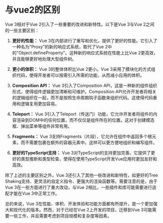 # 与vue2的区别

Vue 3相对于Vue 2引入了一些重要的改进和新特性。以下是Vue 3与Vue 2之间的一些主要区别：

1. **更好的性能：** Vue 3在内部进行了重写和优化，提供了更好的性能。它引入了一种名为"Proxy"的新的响应式系统，取代了Vue 2中的"Object.defineProperty"。这种新的响应式系统在性能上比Vue 2更高效，并且能够更好地处理大型组件树。

2. **更小的体积：** Vue 3的整体体积比Vue 2更小。Vue 3采用了模块化的方式组织代码，使得开发者可以按需引入所需的功能，从而减小应用的体积。

3. **Composition API：** Vue 3引入了Composition API，这是一种新的组件组织形式，使得组件逻辑更加清晰和可维护。Composition API允许开发者将相关的逻辑组织在一起，而不是按照生命周期钩子函数来组织代码。这使得代码重用和逻辑复用更加容易。

4. **Teleport：** Vue 3引入了Teleport（传送门）功能，它允许开发者将组件的内容渲染到DOM中的任何位置，而不仅仅是组件所在的位置。这对于创建模态框、弹出菜单等组件非常有用。

5. **Fragments：** Vue 3支持Fragments（片段），它允许在组件中返回多个根元素，而不需要包裹在额外的容器元素中。这样可以更方便地组织和编写组件。

6. **更好的TypeScript支持：** Vue 3对TypeScript的支持更加完善。它提供了更好的类型推断和类型检查，使得在使用TypeScript开发Vue应用时更加友好和高效。

除了上述的主要区别之外，Vue 3还引入了其他一些改进和新特性，如更好的Tree Shaking支持、更灵活的自定义指令、更强大的渲染函数等。需要注意的是，由于Vue 3在一些方面进行了重大改动，与Vue 2相比，一些插件和库可能需要进行适配才能在Vue 3中正常工作。

总的来说，Vue 3在性能、体积、开发体验和功能方面都有所提升，是一个更加强大和现代化的版本。然而，对于已经在Vue 2上开发的项目，迁移到Vue 3可能需要一些工作，并且需要考虑到项目规模和复杂度等因素。